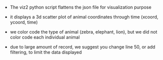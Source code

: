 * The viz2 python script flattens the json file for visualization purpose

* it displays a 3d scatter plot of animal coordinates through time (xcoord, ycoord, time)

* we color code the type of animal (zebra, elephant, lion), but we did not color code each individual animal

* due to large amount of record, we suggest you change line 50, or add filtering, to limit the data displayed
